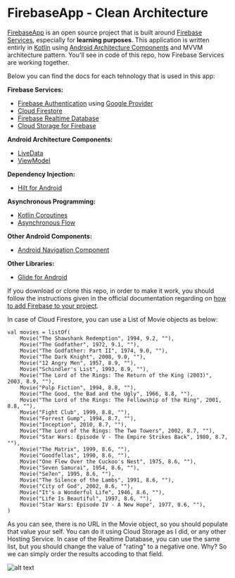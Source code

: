 # FirebaseApp - Clean Architecture

[FirebaseApp][1] is an open source project that is built around [Firebase Services][2], especially for **learning purposes**. This application is written entirly in [Kotlin][3] using [Android Architecture Components][4] and MVVM architecture pattern. You'll see in code of this repo, how Firebase Services are working together.

Below you can find the docs for each tehnology that is used in this app:

**Firebase Services:**
* [Firebase Authentication][5] using [Google Provider][6]
* [Cloud Firestore][7]
* [Firebase Realtime Database][8]
* [Cloud Storage for Firebase][16]

**Android Architecture Components:**
* [LiveData][9]
* [ViewModel][10]

**Dependency Injection:**
* [Hilt for Android][11]

**Asynchronous Programming:**
* [Kotlin Coroutines][12]
* [Asynchronous Flow][13]

**Other Android Components:**
* [Android Navigation Component][14]

**Other Libraries:**
* [Glide for Android][15]

If you download or clone this repo, in order to make it work, you should follow the instructions given in the official documentation regarding on [how to add Firebase to your project][15].

In case of Cloud Firestore, you can use a List of Movie objects as below:
  
    val movies = listOf(
        Movie("The Shawshank Redemption", 1994, 9.2, ""),
        Movie("The Godfather", 1972, 9.1, ""),
        Movie("The Godfather: Part II", 1974, 9.0, ""),
        Movie("The Dark Knight", 2008, 9.0, ""),
        Movie("12 Angry Men", 1957, 8.9, ""),
        Movie("Schindler's List", 1993, 8.9, ""),
        Movie("The Lord of the Rings: The Return of the King (2003)", 2003, 8.9, ""),
        Movie("Pulp Fiction", 1994, 8.8, ""),
        Movie("The Good, the Bad and the Ugly", 1966, 8.8, ""),
        Movie("The Lord of the Rings: The Fellowship of the Ring", 2001, 8.8, ""),
        Movie("Fight Club", 1999, 8.8, ""),
        Movie("Forrest Gump", 1994, 8.7, ""),
        Movie("Inception", 2010, 8.7, ""),
        Movie("The Lord of the Rings: The Two Towers", 2002, 8.7, ""),
        Movie("Star Wars: Episode V - The Empire Strikes Back", 1980, 8.7, ""),
        Movie("The Matrix", 1999, 8.6, ""),
        Movie("Goodfellas", 1990, 8.6, ""),
        Movie("One Flew Over the Cuckoo's Nest", 1975, 8.6, ""),
        Movie("Seven Samurai", 1954, 8.6, ""),
        Movie("Se7en", 1995, 8.6, ""),
        Movie("The Silence of the Lambs", 1991, 8.6, ""),
        Movie("City of God", 2002, 8.6, ""),
        Movie("It's a Wonderful Life", 1946, 8.6, ""),
        Movie("Life Is Beautiful", 1997, 8.6, ""),
        Movie("Star Wars: Episode IV - A New Hope", 1977, 8.6, ""),
    )
  
  As you can see, there is no URL in the Movie object, so you should populate that value your self. You can do it using Cloud Storage as I did, or any other Hosting Service. In case of the Realtime Database, you can use the same list, but you should change the value of "rating" to a negative one. Why? So we can simply order the results accoding to that field.
  
![alt text](https://i.ibb.co/ggg4vQ8/All.png)

[1]: https://play.google.com/store/apps/details?id=ro.alexmamo.firebase
[2]: https://firebase.google.com/
[3]: https://kotlinlang.org/
[4]: https://developer.android.com/topic/libraries/architecture
[5]: https://firebase.google.com/products/auth
[6]: https://firebase.google.com/docs/auth/android/google-signin
[7]: https://firebase.google.com/docs/firestore
[8]: https://firebase.google.com/docs/database
[9]: https://developer.android.com/topic/libraries/architecture/livedata
[10]: https://developer.android.com/topic/libraries/architecture/viewmodel
[11]: https://developer.android.com/training/dependency-injection/hilt-android
[12]: https://kotlinlang.org/docs/coroutines-overview.html
[13]: https://kotlinlang.org/docs/flow.html
[14]: https://developer.android.com/guide/navigation
[15]: https://github.com/bumptech/glide
[16]: https://firebase.google.com/docs/storage
